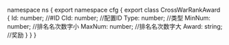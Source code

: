 namespace ns {
	export namespace cfg {
		export class CrossWarRankAward {
			Id: number;		//#ID
			CId: number;		//配置ID
			Type: number;		//类型
			MinNum: number;		//排名名次数字小
			MaxNum: number;		//排名名次数字大
			Award: string;		//奖励
		}
	}
}